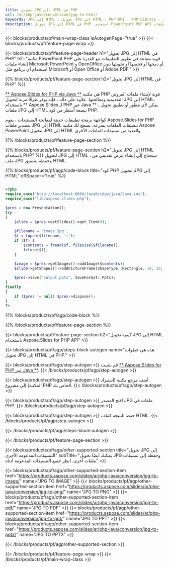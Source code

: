 ```yaml
---
title: تحويل JPG إلى HTML في PHP
url: /ar/php-java/conversion/jpg-to-html/
keywords: JPG إلى HTML ، تحويل JPG إلى HTML ، PHP API ، PHP Library ، JPG ، HTML
description: تحويل JPG إلى HTML في PHP. استخدم PowerPoint PHP API لتحويل ملفات JPG إلى HTML
---
```


{{< blocks/products/pf/main-wrap-class isAutogenPage="true" >}}
{{< blocks/products/pf/feature-page-wrap >}}

{{< blocks/products/pf/feature-page-header h1="تحويل JPG إلى HTML في PHP" h2="مكتبة PowerPoint PHP قوية تساعد في تطوير التطبيقات مع القدرة على إنشاء ملفات Microsoft PowerPoint و OpenOffice أو دمجها أو فحصها أو تحويلها دون استخدام أي برنامج مثل Microsoft أو Open Office أو Adobe PDF." >}}

{{% blocks/products/pf/feature-page-section h2="تحويل JPG إلى HTML في PHP" %}}

[** Aspose.Slides for PHP via Java **](https://products.aspose.com/slides/ar/php-java/) هي مكتبة PHP قوية لإنشاء ملفات العروض التقديمية ومعالجتها. علاوة على ذلك ، فإنه يوفر طرقًا مرنة لتحويل JPG إلى HTML. باستخدام ** Aspose.Slides لـ PHP عبر Java ** ، يمكن لأي مطور أو تطبيق تحويل ملفات JPG إلى HTML ببضعة أسطر من كود PHP.

كواجهة برمجة تطبيقات حديثة لمعالجة المستندات ، يقوم Aspose.Slides for PHP بتصدير ملفات JPG إلى HTML تنسيقات الملفات بسرعة. تسمح لك مكتبة Aspose PowerPoint بتحويل JPG إلى HTML والعديد من تنسيقات الملفات الأخرى

{{% /blocks/products/pf/feature-page-section %}}

{{% blocks/products/pf/feature-page-section  h2="تحويل JPG إلى HTML باستخدام PHP" %}}
لتحويل JPG إلى HTML ، ستحتاج إلى إنشاء عرض تقديمي من ملف JPG وحفظه بتنسيق HTML.

{{% blocks/products/pf/agp/code-block title="كود PHP لتحويل JPG إلى HTML" offSpacer="true" %}}

```php

<?php
require_once("http://localhost:8080/JavaBridge/java/Java.inc");
require_once("lib/aspose.slides.php");

$pres = new Presentation();
try
{
    $slide = $pres->getSlides()->get_Item(0);
    
    $filename = 'image.jpg';
    $f = fopen($filename, 'r');
    if ($f) {
        $contents = fread($f, filesize($filename));
        fclose($f);
    }
    
    $image = $pres->getImages()->addImage($contents);
    $slide->getShapes()->addPictureFrame(ShapeType::Rectangle, 10, 10, 100, 100, $image);

    $pres->save("output.pptx", SaveFormat::Pptx);
}
finally
{
    if ($pres != null) $pres->dispose();
}
?>
```


{{% /blocks/products/pf/agp/code-block %}}

{{% /blocks/products/pf/feature-page-section %}}

{{< blocks/products/pf/feature-page-section  h2="كيفية تحويل JPG إلى HTML باستخدام Aspose.Slides for PHP API" >}}

{{< blocks/products/pf/agp/steps-block-autogen name="هذه هي خطوات تحويل JPG إلى HTML في PHP." >}}

{{< blocks/products/pf/agp/step-autogen >}}
قم بتثبيت [** Aspose.Slides for PHP عبر Java **](https://products.aspose.com/slides/ar/php-java/).
{{< /blocks/products/pf/agp/step-autogen >}}

{{< blocks/products/pf/agp/step-autogen >}}
أضف مرجع مكتبة (استيراد المكتبة) إلى مشروع PHP الخاص بك.
{{< /blocks/products/pf/agp/step-autogen >}}

{{< blocks/products/pf/agp/step-autogen >}}
افتح المصدر JPG ملفات في PHP.
{{< /blocks/products/pf/agp/step-autogen >}}

{{< blocks/products/pf/agp/step-autogen >}}
حفظ النتيجة كملف HTML.
{{< /blocks/products/pf/agp/step-autogen >}}

{{< /blocks/products/pf/agp/steps-block-autogen >}}

{{< /blocks/products/pf/feature-page-section >}}

{{< blocks/products/pf/agp/other-supported-section title="تحويل JPG إلى التنسيقات المدعومة الأخرى" subTitle="يمكنك أيضًا تحويل JPG وحفظه إلى تنسيقات ملفات أخرى. انظر جميع التنسيقات المدعومة أدناه" >}}

{{< blocks/products/pf/agp/other-supported-section-item href="https://products.aspose.com/slides/ar/php-java/conversion/jpg-to-image/" name="JPG TO IMAGE" >}}
{{< blocks/products/pf/agp/other-supported-section-item href="https://products.aspose.com/slides/ar/php-java/conversion/jpg-to-png/" name="JPG TO PNG" >}}
{{< blocks/products/pf/agp/other-supported-section-item href="https://products.aspose.com/slides/ar/php-java/conversion/jpg-to-pdf/" name="JPG TO PDF" >}}
{{< blocks/products/pf/agp/other-supported-section-item href="https://products.aspose.com/slides/ar/php-java/conversion/jpg-to-ppt/" name="JPG TO PPT" >}}
{{< blocks/products/pf/agp/other-supported-section-item href="https://products.aspose.com/slides/ar/php-java/conversion/jpg-to-pptx/" name="JPG TO PPTX" >}}


{{< /blocks/products/pf/agp/other-supported-section >}}

{{< /blocks/products/pf/feature-page-wrap >}}
{{< /blocks/products/pf/main-wrap-class >}}